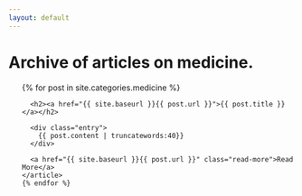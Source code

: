 ```yaml
---
layout: default
---
```

<h1>Archive of articles on medicine.</h1>

<ul>
{% for post in site.categories.medicine %}
  <article class="post">    
      
      <h2><a href="{{ site.baseurl }}{{ post.url }}">{{ post.title }}</a></h2>

      <div class="entry">
        {{ post.content | truncatewords:40}}
      </div>
      
      <a href="{{ site.baseurl }}{{ post.url }}" class="read-more">Read More</a>
    </article>
    {% endfor %}
</ul>
